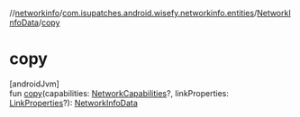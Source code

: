 //[networkinfo](../../../index.md)/[com.isupatches.android.wisefy.networkinfo.entities](../index.md)/[NetworkInfoData](index.md)/[copy](copy.md)

# copy

[androidJvm]\
fun [copy](copy.md)(capabilities: [NetworkCapabilities](https://developer.android.com/reference/kotlin/android/net/NetworkCapabilities.html)?, linkProperties: [LinkProperties](https://developer.android.com/reference/kotlin/android/net/LinkProperties.html)?): [NetworkInfoData](index.md)
